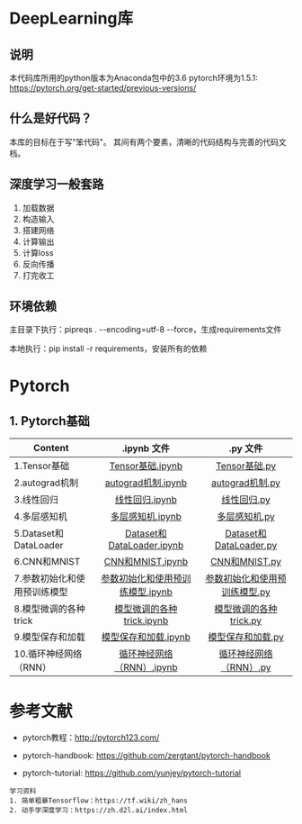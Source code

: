 # DeepLearning库

## 说明

本代码库所用的python版本为Anaconda包中的3.6
pytorch环境为1.5.1: https://pytorch.org/get-started/previous-versions/

## 什么是好代码？

本库的目标在于写"笨代码"。
其间有两个要素，清晰的代码结构与完善的代码文档。

## 深度学习一般套路

1. 加载数据
2. 构造输入
3. 搭建网络
4. 计算输出
5. 计算loss
6. 反向传播
7. 打完收工

## 环境依赖

主目录下执行：pipreqs . --encoding=utf-8 --force，生成requirements文件

本地执行：pip install -r requirements，安装所有的依赖

# Pytorch

## 1. Pytorch基础

| Content    | .ipynb 文件  |  .py 文件 |
| ------------------ | :---------------------: | :--------------------------: |
| 1.Tensor基础 |  [Tensor基础.ipynb](./PreKnowledge/1.Tensor基础.ipynb) | [Tensor基础.py](./PreKnowledge/1.Tensor基础.py) |
| 2.autograd机制 | [autograd机制.ipynb](./PreKnowledge/2.autograd机制.ipynb) | [autograd机制.py](./PreKnowledge/2.autograd机制.py) |
| 3.线性回归 | [线性回归.ipynb](./PreKnowledge/3.线性回归.ipynb) | [线性回归.py](./PreKnowledge/3.线性回归.py) |
| 4.多层感知机 | [多层感知机.ipynb](./PreKnowledge/4.多层感知机.ipynb) | [多层感知机.py](./PreKnowledge/4.多层感知机.py) |
| 5.Dataset和DataLoader | [Dataset和DataLoader.ipynb](./PreKnowledge/5.Dataset和DataLoader.ipynb) | [Dataset和DataLoader.py](./PreKnowledge/5.Dataset和DataLoader.py) |
| 6.CNN和MNIST | [CNN和MNIST.ipynb](./PreKnowledge/6.CNN和MNIST.ipynb) | [CNN和MNIST.py](./PreKnowledge/6.CNN和MNIST.py) |
| 7.参数初始化和使用预训练模型 | [参数初始化和使用预训练模型.ipynb](./PreKnowledge/7.参数初始化和使用预训练模型.ipynb) | [参数初始化和使用预训练模型.py](./PreKnowledge/7.参数初始化和使用预训练模型.py) |
| 8.模型微调的各种trick | [模型微调的各种trick.ipynb](./PreKnowledge/8.模型微调的各种trick.ipynb) | [模型微调的各种trick.py](./PreKnowledge/8.模型微调的各种trick.py) |
| 9.模型保存和加载 | [模型保存和加载.ipynb](./PreKnowledge/9.模型保存和加载.ipynb) | [模型保存和加载.py](./PreKnowledge/save_load.py) |
| 10.循环神经网络（RNN） | [循环神经网络（RNN）.ipynb](./PreKnowledge/10.循环神经网络.ipynb) | [循环神经网络（RNN）.py](./PreKnowledge/10.循环神经网络.py) |

# 参考文献

* pytorch教程：http://pytorch123.com/

* pytorch-handbook: https://github.com/zergtant/pytorch-handbook

* pytorch-tutorial: https://github.com/yunjey/pytorch-tutorial


```
学习资料
1. 简单粗暴Tensorflow：https://tf.wiki/zh_hans
2. 动手学深度学习：https://zh.d2l.ai/index.html
```